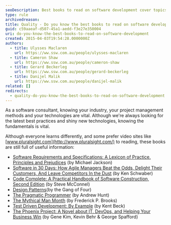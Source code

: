 ```yaml
---
seoDescription: Best books to read on software development cover topics from project management and coding principles to design patterns and testing strategies.
type: rule
archivedreason:
title: Quality - Do you know the best books to read on software development?
guid: c59aaeaf-d507-45a1-aedd-f3e27e350004
uri: do-you-know-the-best-books-to-read-on-software-development
created: 2015-04-03T19:54:28.0000000Z
authors:
  - title: Ulysses Maclaren
    url: https://ww.ssw.com.au/people/ulysses-maclaren
  - title: Cameron Shaw
    url: https://ww.ssw.com.au/people/cameron-shaw
  - title: Gerard Beckerleg
    url: https://ww.ssw.com.au/people/gerard-beckerleg
  - title: Danijel Malik
    url: https://ww.ssw.com.au/people/danijel-malik
related: []
redirects:
  - quality-do-you-know-the-best-books-to-read-on-software-development
---
```


As a software consultant, knowing your industry, your project management methods and your technologies are vital. Although we're always looking for the latest best practices and shiny new technologies, knowing the fundamentals is vital.

Although everyone learns differently, and some prefer video sites like [www.pluralsight.com](http://www.pluralsight.com/) to reading, these books are still full of useful information:

<!--endintro-->

- [Software Requirements and Specifications: A Lexicon of Practice, Principles and Prejudices](http://www.amazon.com/Software-Requirements-Specifications-Principles-Prejudices/dp/0201877120) (by Michael Jackson)
- [Software in 30 Days: How Agile Managers Beat the Odds, Delight Their Customers, And Leave Competitors In the Dust](http://www.amazon.com/Software-30-Days-Customers-Competitors/dp/1118206665) (by Ken Schwaber)
- [Code Complete: A Practical Handbook of Software Construction, Second Edition](http://www.amazon.com/Code-Complete-Practical-Handbook-Construction/dp/0735619670) (by Steve McConnel)
- [Design Patterns](http://www.amazon.com/Design-Patterns-Object-Oriented-Professional-Computing/dp/0201634988)(by the Gang of Four)
- [The Pragmatic Programmer](http://www.amazon.com/The-Pragmatic-Programmer-Journeyman-Master/dp/020161622X) (by Andrew Hunt)
- [The Mythical Man Month](http://www.amazon.com/The-Mythical-Man-Month-Engineering-Anniversary/dp/0201835959) (by Frederick P. Brooks)
- [Test Driven Development: By Example](http://www.amazon.com/Test-Driven-Development-By-Example/dp/0321146530) (by Kent Beck)
- [The Phoenix Project: A Novel about IT, DevOps, and Helping Your Business Win](http://www.amazon.com/Phoenix-Project-DevOps-Helping-Business/dp/0988262509/ref=asap_bc?ie=UTF8) (by Gene Kim, Kevin Behr & George Spafford)
